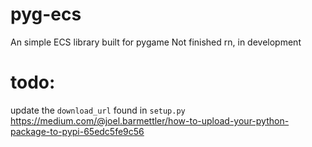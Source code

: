 # pyg-ecs
 An simple ECS library built for pygame
 Not finished rn, in development


# todo: 
 update the `download_url` found in `setup.py` 
 https://medium.com/@joel.barmettler/how-to-upload-your-python-package-to-pypi-65edc5fe9c56
